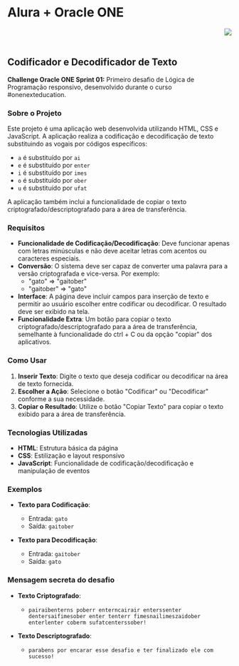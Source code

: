# Alura + Oracle ONE
<img align="right" src="https://cursos.alura.com.br/assets/images/certificates/new/logo/oracle-one-logo.png"><br><br>

## Codificador e Decodificador de Texto

**Challenge Oracle ONE Sprint 01:** Primeiro desafio de Lógica de Programação responsivo, desenvolvido durante o curso #onenexteducation.

### Sobre o Projeto

Este projeto é uma aplicação web desenvolvida utilizando HTML, CSS e JavaScript. A aplicação realiza a codificação e decodificação de texto substituindo as vogais por códigos específicos:

- `a` é substituído por `ai`
- `e` é substituído por `enter`
- `i` é substituído por `imes`
- `o` é substituído por `ober`
- `u` é substituído por `ufat`

A aplicação também inclui a funcionalidade de copiar o texto criptografado/descriptografado para a área de transferência.

### Requisitos

- **Funcionalidade de Codificação/Decodificação**: Deve funcionar apenas com letras minúsculas e não deve aceitar letras com acentos ou caracteres especiais.
- **Conversão**: O sistema deve ser capaz de converter uma palavra para a versão criptografada e vice-versa. Por exemplo:
  - "gato" => "gaitober"
  - "gaitober" => "gato"
- **Interface**: A página deve incluir campos para inserção de texto e permitir ao usuário escolher entre codificar ou decodificar. O resultado deve ser exibido na tela.
- **Funcionalidade Extra**: Um botão para copiar o texto criptografado/descriptografado para a área de transferência, semelhante à funcionalidade do ctrl + C ou da opção "copiar" dos aplicativos.

### Como Usar

1. **Inserir Texto**: Digite o texto que deseja codificar ou decodificar na área de texto fornecida.
2. **Escolher a Ação**: Selecione o botão "Codificar" ou "Decodificar" conforme a sua necessidade.
3. **Copiar o Resultado**: Utilize o botão "Copiar Texto" para copiar o texto exibido para a área de transferência.

### Tecnologias Utilizadas

- **HTML**: Estrutura básica da página
- **CSS**: Estilização e layout responsivo
- **JavaScript**: Funcionalidade de codificação/decodificação e manipulação de eventos

### Exemplos

- **Texto para Codificação**:
  - Entrada: `gato`
  - Saída: `gaitober`

- **Texto para Decodificação**:
  - Entrada: `gaitober`
  - Saída: `gato`


### Mensagem secreta do desafio

- **Texto Criptografado**:
    - `pairaibenterns poberr enterncairair enterssenter dentersaifimesober enter tenterr fimesnailimeszaidober enterlenter coberm sufatcenterssober!`

- **Texto Descriptografado**:
    - `parabens por encarar esse desafio e ter finalizado ele com sucesso!`